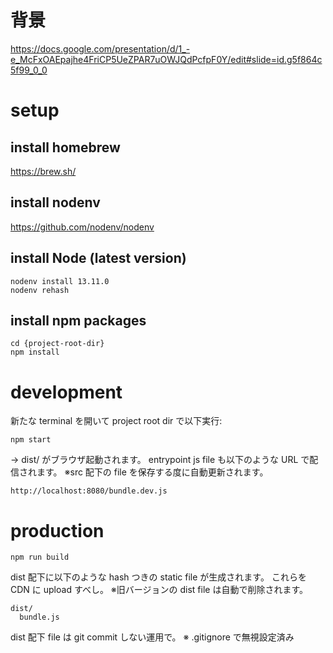 # 背景

https://docs.google.com/presentation/d/1_-e_McFxOAEpajhe4FriCP5UeZPAR7uOWJQdPcfpF0Y/edit#slide=id.g5f864c5f99_0_0

# setup

## install homebrew

https://brew.sh/

## install nodenv

https://github.com/nodenv/nodenv

## install Node (latest version)

```
nodenv install 13.11.0
nodenv rehash
```

## install npm packages

```
cd {project-root-dir}
npm install
```

# development

新たな terminal を開いて project root dir で以下実行:

```
npm start
```

→ dist/ がブラウザ起動されます。
entrypoint js file も以下のような URL で配信されます。
※src 配下の file を保存する度に自動更新されます。

```
http://localhost:8080/bundle.dev.js
```

# production

```
npm run build
```

dist 配下に以下のような hash つきの static file が生成されます。
これらを CDN に upload すべし。
※旧バージョンの dist file は自動で削除されます。

```
dist/
  bundle.js
```

dist 配下 file は git commit しない運用で。
※ .gitignore で無視設定済み
